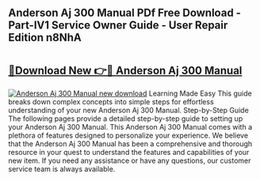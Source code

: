 ## Anderson Aj 300 Manual PDf Free Download - Part-IV1 Service Owner Guide - User Repair Edition n8NhA

# <h2><a href="http://bc19491.oget.top/?id=Anderson+Aj+300+Manual">🔗Download New 👉🔴 Anderson Aj 300 Manual</a></h2>

[![Anderson Aj 300 Manual new download](https://i.imgur.com/5g1atiW.png)](http://bc19491.oget.top/?id=Anderson+Aj+300+Manual)
Learning Made Easy This guide breaks down complex concepts into simple steps for effortless understanding of your new Anderson Aj 300 Manual. Step-by-Step Guide The following pages provide a detailed step-by-step guide to setting up your Anderson Aj 300 Manual. This Anderson Aj 300 Manual comes with a plethora of features designed to personalize your experience. We believe that the Anderson Aj 300 Manual has been a comprehensive and thorough resource in your quest to understand the features and capabilities of your new item. If you need any assistance or have any questions, our customer service team is always available.

